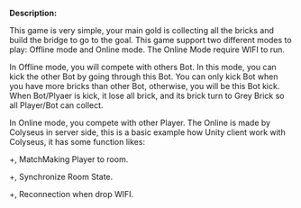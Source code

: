 **Description:**

This game is very simple, your main gold is collecting all the bricks and build the bridge to go to the goal. This game support two different modes to play: Offline mode and Online mode. The Online Mode require WIFI to run.

In Offline mode, you will compete with others Bot. In this mode, you can kick the other Bot by going through this Bot. You can only kick Bot when you have more bricks than other Bot, otherwise, you will be this Bot kick. When Bot/Plyaer is kick, it lose all brick, and its brick turn to Grey Brick so all Player/Bot can collect.

In Online mode, you compete with other Player. The Online is made by Colyseus in server side, this is a basic example how Unity client work with Colyseus, it has some function likes:

+, MatchMaking Player to room.

+, Synchronize Room State.

+, Reconnection when drop WIFI.
